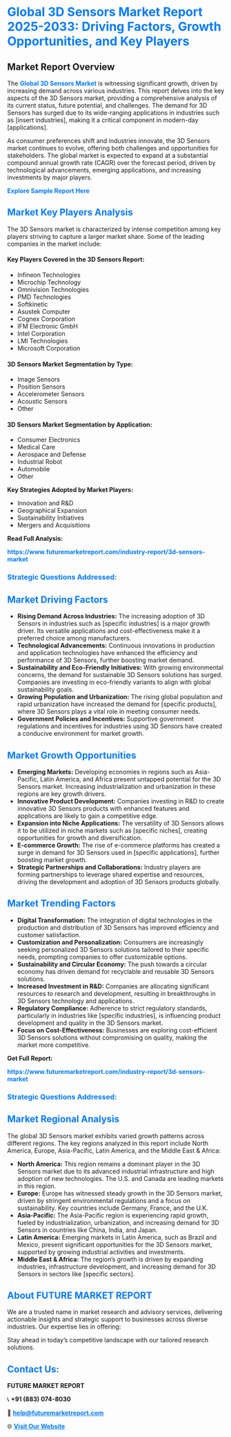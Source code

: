 <h1 style="color: #007BFF;">Global 3D Sensors Market Report 2025-2033: Driving Factors, Growth Opportunities, and Key Players</h1>

<section id="overview">
<h2>Market Report Overview</h2>
<p>The <a href="https://www.futuremarketreport.com/industry-report/3d-sensors-market" style="color: #007BFF; text-decoration: none;"><strong>Global 3D Sensors Market</strong></a> is witnessing significant growth, driven by increasing demand across various industries. This report delves into the key aspects of the 3D Sensors market, providing a comprehensive analysis of its current status, future potential, and challenges. The demand for 3D Sensors has surged due to its wide-ranging applications in industries such as [insert industries], making it a critical component in modern-day [applications].</p>
<p>As consumer preferences shift and industries innovate, the 3D Sensors market continues to evolve, offering both challenges and opportunities for stakeholders. The global market is expected to expand at a substantial compound annual growth rate (CAGR) over the forecast period, driven by technological advancements, emerging applications, and increasing investments by major players.</p>
</section>

<section id="overview">
<p><a href="https://www.futuremarketreport.com/request-sample/reportId=90804" style="color: #007BFF; text-decoration: none;"><strong>Explore Sample Report Here</strong></a></p>
</section>

<section id="key-players">
<h2 style="color: #007BFF;">Market Key Players Analysis</h2>
<p>The 3D Sensors market is characterized by intense competition among key players striving to capture a larger market share. Some of the leading companies in the market include:</p>
<h4>Key Players Covered in the 3D Sensors Report:</h4>
<ul><li>Infineon Technologies</li><li>Microchip Technology</li><li>Omnivision Technologies</li><li>PMD Technologies</li><li>Softkinetic</li><li>Asustek Computer</li><li>Cognex Corporation</li><li>IFM Electronic GmbH</li><li>Intel Corporation</li><li>LMI Technologies</li><li>Microsoft Corporation</li></ul>
<h4>3D Sensors Market Segmentation by Type:</h4>
<ul><li>Image Sensors</li><li>Position Sensors</li><li>Accelerometer Sensors</li><li>Acoustic Sensors</li><li>Other</li></ul>

<h4>3D Sensors Market Segmentation by Application:</h4>
<ul><li>Consumer Electronics</li><li>Medical Care</li><li>Aerospace and Defense</li><li>Industrial Robot</li><li>Automobile</li><li>Other</li></ul>
<p><strong>Key Strategies Adopted by Market Players:</strong></p>
<ul>
<li>Innovation and R&D</li>
<li>Geographical Expansion</li>
<li>Sustainability Initiatives</li>
<li>Mergers and Acquisitions</li>
</ul>
</section>

<section>
<p><strong>Read Full Analysis: </strong></p><a href="https://www.futuremarketreport.com/industry-report/3d-sensors-market" style="color: #007BFF; text-decoration: none;"><strong>https://www.futuremarketreport.com/industry-report/3d-sensors-market</strong></a>
<h3 style="color: #007BFF;">Strategic Questions Addressed:</h3>
</section>

<section id="driving-factors">
<h2 style="color: #007BFF;">Market Driving Factors</h2>
<ul>
<li><strong>Rising Demand Across Industries:</strong> The increasing adoption of 3D Sensors in industries such as [specific industries] is a major growth driver. Its versatile applications and cost-effectiveness make it a preferred choice among manufacturers.</li>
<li><strong>Technological Advancements:</strong> Continuous innovations in production and application technologies have enhanced the efficiency and performance of 3D Sensors, further boosting market demand.</li>
<li><strong>Sustainability and Eco-Friendly Initiatives:</strong> With growing environmental concerns, the demand for sustainable 3D Sensors solutions has surged. Companies are investing in eco-friendly variants to align with global sustainability goals.</li>
<li><strong>Growing Population and Urbanization:</strong> The rising global population and rapid urbanization have increased the demand for [specific products], where 3D Sensors plays a vital role in meeting consumer needs.</li>
<li><strong>Government Policies and Incentives:</strong> Supportive government regulations and incentives for industries using 3D Sensors have created a conducive environment for market growth.</li>
</ul>
</section>

<section id="growth-opportunities">
<h2 style="color: #007BFF;">Market Growth Opportunities</h2>
<ul>
<li><strong>Emerging Markets:</strong> Developing economies in regions such as Asia-Pacific, Latin America, and Africa present untapped potential for the 3D Sensors market. Increasing industrialization and urbanization in these regions are key growth drivers.</li>
<li><strong>Innovative Product Development:</strong> Companies investing in R&D to create innovative 3D Sensors products with enhanced features and applications are likely to gain a competitive edge.</li>
<li><strong>Expansion into Niche Applications:</strong> The versatility of 3D Sensors allows it to be utilized in niche markets such as [specific niches], creating opportunities for growth and diversification.</li>
<li><strong>E-commerce Growth:</strong> The rise of e-commerce platforms has created a surge in demand for 3D Sensors used in [specific applications], further boosting market growth.</li>
<li><strong>Strategic Partnerships and Collaborations:</strong> Industry players are forming partnerships to leverage shared expertise and resources, driving the development and adoption of 3D Sensors products globally.</li>
</ul>
</section>

<section id="trending-factors">
<h2 style="color: #007BFF;">Market Trending Factors</h2>
<ul>
<li><strong>Digital Transformation:</strong> The integration of digital technologies in the production and distribution of 3D Sensors has improved efficiency and customer satisfaction.</li>
<li><strong>Customization and Personalization:</strong> Consumers are increasingly seeking personalized 3D Sensors solutions tailored to their specific needs, prompting companies to offer customizable options.</li>
<li><strong>Sustainability and Circular Economy:</strong> The push towards a circular economy has driven demand for recyclable and reusable 3D Sensors solutions.</li>
<li><strong>Increased Investment in R&D:</strong> Companies are allocating significant resources to research and development, resulting in breakthroughs in 3D Sensors technology and applications.</li>
<li><strong>Regulatory Compliance:</strong> Adherence to strict regulatory standards, particularly in industries like [specific industries], is influencing product development and quality in the 3D Sensors market.</li>
<li><strong>Focus on Cost-Effectiveness:</strong> Businesses are exploring cost-efficient 3D Sensors solutions without compromising on quality, making the market more competitive.</li>
</ul>
</section>

<section>
<p><strong>Get Full Report: </strong></p><a href="https://www.futuremarketreport.com/industry-report/3d-sensors-market" style="color: #007BFF; text-decoration: none;"><strong>https://www.futuremarketreport.com/industry-report/3d-sensors-market</strong></a>
<h3 style="color: #007BFF;">Strategic Questions Addressed:</h3>
</section>


<section id="regional-analysis">
<h2 style="color: #007BFF;">Market Regional Analysis</h2>
<p>The global 3D Sensors market exhibits varied growth patterns across different regions. The key regions analyzed in this report include North America, Europe, Asia-Pacific, Latin America, and the Middle East & Africa:</p>
<ul>
<li><strong>North America:</strong> This region remains a dominant player in the 3D Sensors market due to its advanced industrial infrastructure and high adoption of new technologies. The U.S. and Canada are leading markets in this region.</li>
<li><strong>Europe:</strong> Europe has witnessed steady growth in the 3D Sensors market, driven by stringent environmental regulations and a focus on sustainability. Key countries include Germany, France, and the U.K.</li>
<li><strong>Asia-Pacific:</strong> The Asia-Pacific region is experiencing rapid growth, fueled by industrialization, urbanization, and increasing demand for 3D Sensors in countries like China, India, and Japan.</li>
<li><strong>Latin America:</strong> Emerging markets in Latin America, such as Brazil and Mexico, present significant opportunities for the 3D Sensors market, supported by growing industrial activities and investments.</li>
<li><strong>Middle East & Africa:</strong> The region’s growth is driven by expanding industries, infrastructure development, and increasing demand for 3D Sensors in sectors like [specific sectors].</li>
</ul>
</section>

<footer>
<h2 style="color: #007BFF;">About FUTURE MARKET REPORT</h2>
<p>We are a trusted name in market research and advisory services, delivering actionable insights and strategic support to businesses across diverse industries. Our expertise lies in offering:</p>

<p>Stay ahead in today’s competitive landscape with our tailored research solutions.</p>

<h2 style="color: #007BFF;">Contact Us:</h2>
<p><strong>FUTURE MARKET REPORT</strong></p>
<p>📞 <strong>+91 (883) 074-8030</strong></p>
<p>📧 <strong><a href="mailto:help@futuremarketreport.com" style="color: #007BFF;">help@futuremarketreport.com</a></strong></p>
<p>🌐 <strong><a href="https://www.futuremarketreport.com/" style="color: #007BFF;">Visit Our Website</a></strong></p>
</footer>